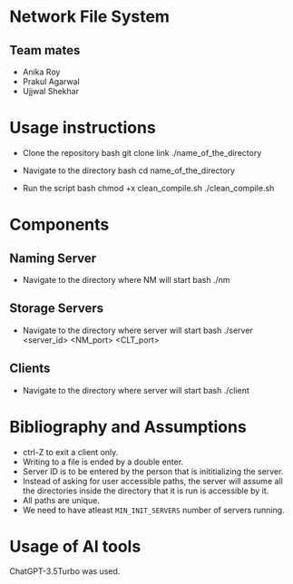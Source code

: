 # Network File System

## Team mates
- Anika Roy
- Prakul Agarwal
- Ujjwal Shekhar

# Usage instructions
- Clone the repository
  bash
  git clone link ./name_of_the_directory


- Navigate to the directory
  bash
  cd name_of_the_directory


- Run the script
  bash
  chmod +x clean_compile.sh
  ./clean_compile.sh


# Components
## Naming Server
- Navigate to the directory where NM will start
  bash
  ./nm


## Storage Servers
- Navigate to the directory where server will start
  bash
  ./server <server_id> <NM_port> <CLT_port>


## Clients
- Navigate to the directory where server will start
  bash
  ./client


# Bibliography and Assumptions
- ctrl-Z to exit a client only.
- Writing to a file is ended by a double enter.
- Server ID is to be entered by the person that is inititializing the server.
- Instead of asking for user accessible paths, the server will assume all the directories inside the directory that it is run is accessible by it.
- All paths are unique.
- We need to have atleast `MIN_INIT_SERVERS` number of servers running.

# Usage of AI tools
ChatGPT-3.5Turbo was used.